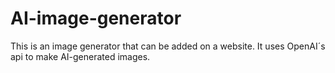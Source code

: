 # AI-image-generator

This is an image generator that can be added on a website. It uses OpenAI´s api to make AI-generated images.
